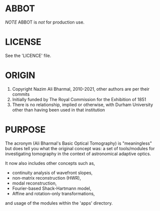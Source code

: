 **ABBOT**
===

*NOTE* ABBOT is _not_ for production use.

LICENSE
===

See the 'LICENCE' file.

ORIGIN
===

1. Copyright Nazim Ali Bharmal, 2010-2021, other authors are per their commits
2. Initially funded by The Royal Commission for the Exhibition of 1851
3. There is no relationship, implied or otherwise, with Durham University other
   than having been used in that institution

PURPOSE
===

The acronym (Ali Bharmal's Basic Optical Tomography) is "meaningless" but
does tell you what the original concept was: a set of tools/modules for
investigating tomography in the context of astronomical adaptive optics.

It now also includes other concepts such as,
+ continuity analysis of wavefront slopes,
+ non-matrix reconstruction (HWR),
+ modal reconstruction,
+ Fourier-based Shack-Hartmann model,
+ Affine and rotation-only transformations,

and usage of the modules within the 'apps' directory.
